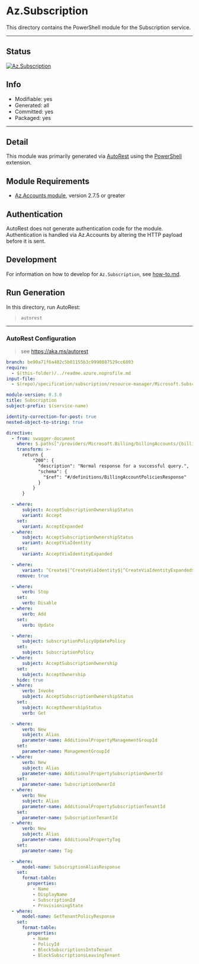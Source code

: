 <!-- region Generated -->
# Az.Subscription
This directory contains the PowerShell module for the Subscription service.

---
## Status
[![Az.Subscription](https://img.shields.io/powershellgallery/v/Az.Subscription.svg?style=flat-square&label=Az.Subscription "Az.Subscription")](https://www.powershellgallery.com/packages/Az.Subscription/)

## Info
- Modifiable: yes
- Generated: all
- Committed: yes
- Packaged: yes

---
## Detail
This module was primarily generated via [AutoRest](https://github.com/Azure/autorest) using the [PowerShell](https://github.com/Azure/autorest.powershell) extension.

## Module Requirements
- [Az.Accounts module](https://www.powershellgallery.com/packages/Az.Accounts/), version 2.7.5 or greater

## Authentication
AutoRest does not generate authentication code for the module. Authentication is handled via Az.Accounts by altering the HTTP payload before it is sent.

## Development
For information on how to develop for `Az.Subscription`, see [how-to.md](how-to.md).
<!-- endregion -->

## Run Generation
In this directory, run AutoRest:
> `autorest`

---
### AutoRest Configuration
> see https://aka.ms/autorest

``` yaml
branch: be90a71f6a482c5b01155b3c9990887529cc6893
require:
  - $(this-folder)/../readme.azure.noprofile.md
input-file: 
  - $(repo)/specification/subscription/resource-manager/Microsoft.Subscription/stable/2021-10-01/subscriptions.json

module-version: 0.3.0
title: Subscription
subject-prefix: $(service-name)

identity-correction-for-post: true
nested-object-to-string: true

directive:
  - from: swagger-document 
    where: $.paths["/providers/Microsoft.Billing/billingAccounts/{billingAccountId}/providers/Microsoft.Subscription/policies/default"].get.responses
    transform: >-
      return {
          "200": {
            "description": "Normal response for a successful query.",
            "schema": {
              "$ref": "#/definitions/BillingAccountPoliciesResponse"
            }
          }
      }

  - where:
      subject: AcceptSubscriptionOwnershipStatus
      variant: Accept
    set:
      variant: AcceptExpanded
  - where:
      subject: AcceptSubscriptionOwnershipStatus
      variant: AcceptViaIdentity
    set:
      variant: AcceptViaIdentityExpanded

  - where:
      variant: ^Create$|^CreateViaIdentity$|^CreateViaIdentityExpanded$|^Update$|^UpdateViaIdentity$|^Rename$|^RenameViaIdentity$|^Add$|^Accept$|^AcceptViaIdentity$
    remove: true

  - where:
      verb: Stop
    set:
      verb: Disable
  - where:
      verb: Add
    set:
      verb: Update

  - where:
      subject: SubscriptionPolicyUpdatePolicy
    set:
      subject: SubscriptionPolicy
  - where:
      subject: AcceptSubscriptionOwnership
    set:
      subject: AcceptOwnership
    hide: true
  - where:
      verb: Invoke
      subject: AcceptSubscriptionOwnershipStatus
    set:
      subject: AcceptOwnershipStatus
      verb: Get

  - where:
      verb: New
      subject: Alias
      parameter-name: AdditionalPropertyManagementGroupId
    set:
      parameter-name: ManagementGroupId
  - where:
      verb: New
      subject: Alias
      parameter-name: AdditionalPropertySubscriptionOwnerId
    set:
      parameter-name: SubscriptionOwnerId
  - where:
      verb: New
      subject: Alias
      parameter-name: AdditionalPropertySubscriptionTenantId
    set:
      parameter-name: SubscriptionTenantId
  - where:
      verb: New
      subject: Alias
      parameter-name: AdditionalPropertyTag
    set:
      parameter-name: Tag

  - where:
      model-name: SubscriptionAliasResponse
    set:
      format-table:
        properties:
          - Name
          - DisplayName
          - SubscriptionId
          - ProvisioningState
  - where:
      model-name: GetTenantPolicyResponse
    set:
      format-table:
        properties:
          - Name
          - PolicyId
          - BlockSubscriptionsIntoTenant
          - BlockSubscriptionsLeavingTenant
```
